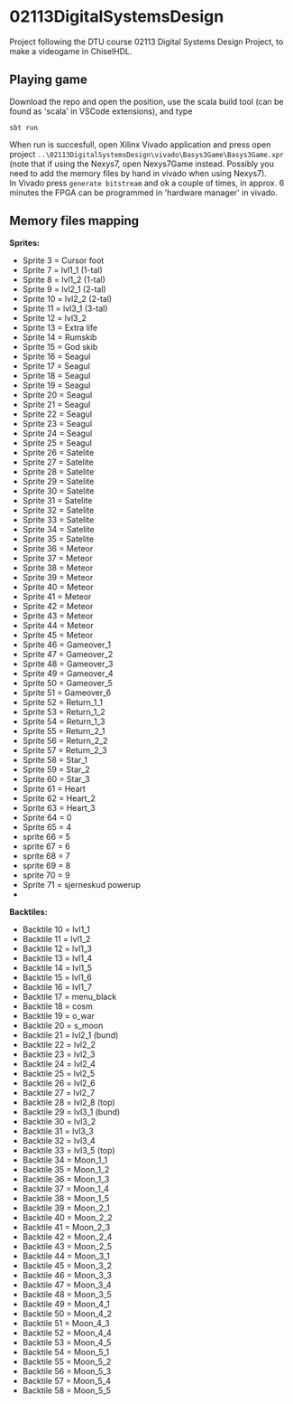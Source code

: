 # 02113DigitalSystemsDesign
Project following the DTU course 02113 Digital Systems Design Project, to make a videogame in ChiselHDL.

## Playing game
Download the repo and open the position, use the scala build tool (can be found as 'scala' in VSCode extensions), and type
```
sbt run
```
When run is succesfull, open Xilinx Vivado application and press open project ``..\02113DigitalSystemsDesign\vivado\Basys3Game\Basys3Game.xpr`` (note that if using the Nexys7, open Nexys7Game instead. Possibly you need to add the memory files by hand in vivado when using Nexys7).\
In Vivado press ``generate bitstream`` and ok a couple of times, in approx. 6 minutes the FPGA can be programmed in 'hardware manager' in vivado.

## Memory files mapping
**Sprites:**
- Sprite 3 = Cursor foot
- Sprite 7 = lvl1_1 (1-tal)
- Sprite 8 = lvl1_2 (1-tal)
- Sprite 9 = lvl2_1 (2-tal)
- Sprite 10 = lvl2_2 (2-tal)
- Sprite 11 = lvl3_1 (3-tal)
- Sprite 12 = lvl3_2
- Sprite 13 = Extra life
- Sprite 14 = Rumskib
- Sprite 15 = God skib
- Sprite 16 = Seagul
- Sprite 17 = Seagul
- Sprite 18 = Seagul
- Sprite 19 = Seagul
- Sprite 20 = Seagul
- Sprite 21 = Seagul
- Sprite 22 = Seagul
- Sprite 23 = Seagul
- Sprite 24 = Seagul
- Sprite 25 = Seagul
- Sprite 26 = Satelite
- Sprite 27 = Satelite
- Sprite 28 = Satelite
- Sprite 29 = Satelite
- Sprite 30 = Satelite
- Sprite 31 = Satelite
- Sprite 32 = Satelite
- Sprite 33 = Satelite
- Sprite 34 = Satelite
- Sprite 35 = Satelite
- Sprite 36 = Meteor
- Sprite 37 = Meteor
- Sprite 38 = Meteor
- Sprite 39 = Meteor
- Sprite 40 = Meteor
- Sprite 41 = Meteor
- Sprite 42 = Meteor
- Sprite 43 = Meteor
- Sprite 44 = Meteor
- Sprite 45 = Meteor
- Sprite 46 = Gameover_1
- Sprite 47 = Gameover_2
- Sprite 48 = Gameover_3
- Sprite 49 = Gameover_4
- Sprite 50 = Gameover_5
- Sprite 51 = Gameover_6
- Sprite 52 = Return_1_1
- Sprite 53 = Return_1_2
- Sprite 54 = Return_1_3
- Sprite 55 = Return_2_1
- Sprite 56 = Return_2_2
- Sprite 57 = Return_2_3
- Sprite 58 = Star_1
- Sprite 59 = Star_2
- Sprite 60 = Star_3
- Sprite 61 = Heart
- Sprite 62 = Heart_2
- Sprite 63 = Heart_3
- Sprite 64 = 0
- Sprite 65 = 4
- sprite 66 = 5
- sprite 67 = 6
- sprite 68 = 7
- sprite 69 = 8
- sprite 70 = 9
- Sprite 71 = sjerneskud powerup
-

**Backtiles:**
- Backtile 10 = lvl1_1
- Backtile 11 = lvl1_2
- Backtile 12 = lvl1_3
- Backtile 13 = lvl1_4
- Backtile 14 = lvl1_5
- Backtile 15 = lvl1_6
- Backtile 16 = lvl1_7
- Backtile 17 = menu_black
- Backtile 18 = cosm
- Backtile 19 = o_war
- Backtile 20 = s_moon
- Backtile 21 = lvl2_1 (bund)
- Backtile 22 = lvl2_2
- Backtile 23 = lvl2_3
- Backtile 24 = lvl2_4
- Backtile 25 = lvl2_5
- Backtile 26 = lvl2_6
- Backtile 27 = lvl2_7
- Backtile 28 = lvl2_8 (top)
- Backtile 29 = lvl3_1 (bund)
- Backtile 30 = lvl3_2
- Backtile 31 = lvl3_3
- Backtile 32 = lvl3_4
- Backtile 33 = lvl3_5 (top)
- Backtile 34 = Moon_1_1
- Backtile 35 = Moon_1_2
- Backtile 36 = Moon_1_3
- Backtile 37 = Moon_1_4
- Backtile 38 = Moon_1_5
- Backtile 39 = Moon_2_1
- Backtile 40 = Moon_2_2
- Backtile 41 = Moon_2_3
- Backtile 42 = Moon_2_4
- Backtile 43 = Moon_2_5
- Backtile 44 = Moon_3_1
- Backtile 45 = Moon_3_2
- Backtile 46 = Moon_3_3
- Backtile 47 = Moon_3_4
- Backtile 48 = Moon_3_5
- Backtile 49 = Moon_4_1
- Backtile 50 = Moon_4_2
- Backtile 51 = Moon_4_3
- Backtile 52 = Moon_4_4
- Backtile 53 = Moon_4_5
- Backtile 54 = Moon_5_1
- Backtile 55 = Moon_5_2
- Backtile 56 = Moon_5_3
- Backtile 57 = Moon_5_4
- Backtile 58 = Moon_5_5